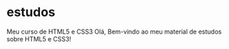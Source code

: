 # estudos
 Meu curso de HTML5 e CSS3
 Olá, Bem-vindo ao meu material de estudos sobre HTML5 e CSS3!
 
